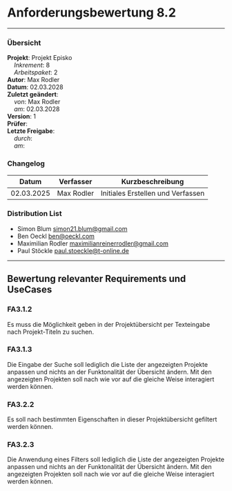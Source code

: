# Anforderungsbewertung 8.2

---

### Übersicht

**Projekt**: Projekt Episko \
&nbsp;&nbsp;&nbsp;&nbsp;_Inkrement_: 8\
&nbsp;&nbsp;&nbsp;&nbsp;_Arbeitspaket_: 2\
**Autor**: Max Rodler\
**Datum**: 02.03.2028\
**Zuletzt geändert**: \
&nbsp;&nbsp;&nbsp;&nbsp;_von_: Max Rodler\
&nbsp;&nbsp;&nbsp;&nbsp;_am_: 02.03.2028\
**Version**: 1 \
**Prüfer**: \
**Letzte Freigabe**: \
&nbsp;&nbsp;&nbsp;&nbsp;_durch_: \
&nbsp;&nbsp;&nbsp;&nbsp;_am_:

### Changelog

| Datum      | Verfasser  | Kurzbeschreibung                  |
|------------|------------|-----------------------------------|
| 02.03.2025 | Max Rodler | Initiales Erstellen und Verfassen |

### Distribution List

- Simon Blum <simon21.blum@gmail.com>
- Ben Oeckl <ben@oeckl.com>
- Maximilian Rodler <maximilianreinerrodler@gmail.com>
- Paul Stöckle <paul.stoeckle@t-online.de>

---

## Bewertung relevanter Requirements und UseCases

### FA3.1.2

Es muss die Möglichkeit geben in der Projektübersicht per Texteingabe nach Projekt-Titeln zu suchen.

### FA3.1.3

Die Eingabe der Suche soll lediglich die Liste der angezeigten Projekte anpassen und nichts an der Funktonalität der Übersicht ändern. Mit den angezeigten Projekten soll nach wie vor auf die gleiche Weise interagiert werden können.

### FA3.2.2

Es soll nach bestimmten Eigenschaften in dieser Projektübersicht gefiltert werden können.

### FA3.2.3

Die Anwendung eines Filters soll lediglich die Liste der angezeigten Projekte anpassen und nichts an der Funktonalität der Übersicht ändern. Mit den angezeigten Projekten soll nach wie vor auf die gleiche Weise interagiert werden können.